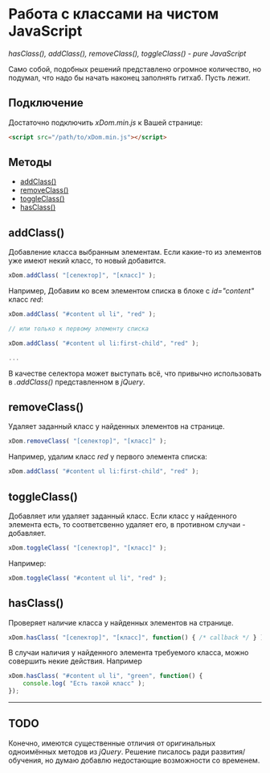 # Работа с классами на чистом JavaScript

*hasClass(), addClass(), removeClass(), toggleClass() - pure JavaScript*

Само собой, подобных решений представлено огромное количество, но подумал, что надо бы начать наконец заполнять гитхаб. Пусть лежит.

## Подключение

Достаточно подключить *xDom.min.js* к Вашей странице:

```html
<script src="/path/to/xDom.min.js"></script>
```

## Методы

  - [addClass()](#addClass)
  - [removeClass()](#removeClass)
  - [toggleClass()](#toggleClass)
  - [hasClass()](#hasClass)

## <a name='addClass'>addClass()</a>

Добавление класса выбранным элементам. Если какие-то из элементов уже имеют некий класс, то новый добавится. 


```javascript
xDom.addClass( "[селектор]", "[класс]" );
```
Например, Добавим ко всем элементом списка в блоке с *id="content"* класс *red*:

```javascript
xDom.addClass( "#content ul li", "red" );

// или только к первому элементу списка

xDom.addClass( "#content ul li:first-child", "red" );

...
```
В качестве селектора может выступать всё, что привычно использовать в *.addClass()* представленном в *jQuery*.

## <a name='removeClass'>removeClass()</a>

Удаляет заданный класс у найденных элементов на странице.

```javascript
xDom.removeClass( "[селектор]", "[класс]" );
```
Например, удалим класс *red* у первого элемента списка:

```javascript
xDom.addClass( "#content ul li:first-child", "red" );
```

## <a name='toggleClass'>toggleClass()</a>

Добавляет или удаляет заданный класс. Если класс у найденного элемента есть, то соответсвенно удаляет его, в противном случаи - добавляет.

```javascript
xDom.toggleClass( "[селектор]", "[класс]" );
```
Например:

```javascript
xDom.toggleClass( "#content ul li", "red" );
```

## <a name='hasClass'>hasClass()</a>

Проверяет наличие класса у найденных элементов на странице.

```javascript
xDom.hasClass( "[селектор]", "[класс]", function() { /* callback */ } );
```

В случаи наличия у найденного элемента требуемого класса, можно совершить некие действия. Например

```javascript
xDom.hasClass( "#content ul li", "green", function() {
	console.log( "Есть такой класс" );
});
```
-----
## TODO

Конечно, имеются существенные отличия от оригинальных одноимённых методов из *jQuery*. Решение писалось ради развития/обучения, но думаю добавлю недостающие возможности со временем.
